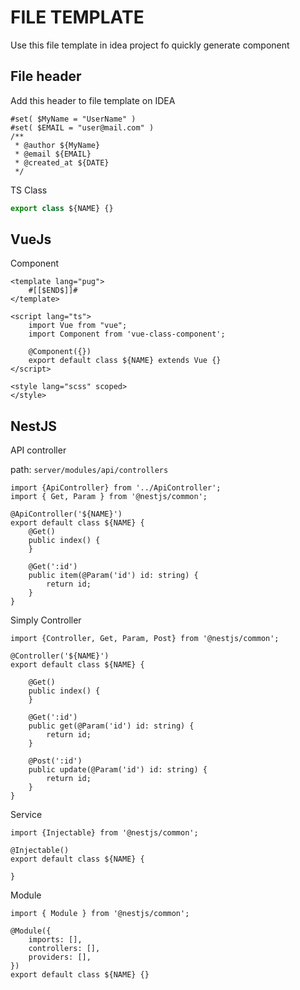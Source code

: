 # FILE TEMPLATE 

Use this file template in idea project fo quickly generate component

## File header

Add this header to file template on IDEA 

```editorconfig
#set( $MyName = "UserName" )
#set( $EMAIL = "user@mail.com" )
/**
 * @author ${MyName} 
 * @email ${EMAIL}
 * @created_at ${DATE}
 */
```

TS Class
```typescript
export class ${NAME} {}
```

## VueJs

Component

```
<template lang="pug">
    #[[$END$]]#
</template>

<script lang="ts">
    import Vue from "vue";
    import Component from 'vue-class-component';

    @Component({})
    export default class ${NAME} extends Vue {}
</script>

<style lang="scss" scoped>
</style>
```

## NestJS

API controller

path: `server/modules/api/controllers`

```
import {ApiController} from '../ApiController';
import { Get, Param } from '@nestjs/common';

@ApiController('${NAME}')
export default class ${NAME} {
    @Get()
    public index() {
    }

    @Get(':id')
    public item(@Param('id') id: string) {
        return id;
    }
}
```

Simply Controller

```
import {Controller, Get, Param, Post} from '@nestjs/common';

@Controller('${NAME}')
export default class ${NAME} {

    @Get()
    public index() {
    }

    @Get(':id')
    public get(@Param('id') id: string) {
        return id;
    }
    
    @Post(':id')
    public update(@Param('id') id: string) {
        return id;
    }
}
```

Service

```
import {Injectable} from '@nestjs/common';

@Injectable()
export default class ${NAME} {
 
}
```

Module

```
import { Module } from '@nestjs/common';

@Module({
    imports: [],
    controllers: [],
    providers: [],
})
export default class ${NAME} {}
```
